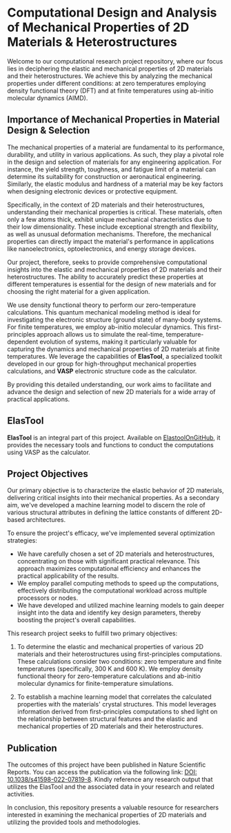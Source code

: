 # Computational Design and Analysis of Mechanical Properties of 2D Materials & Heterostructures

Welcome to our computational research project repository, where our focus lies in deciphering the elastic and mechanical properties of 2D materials and their heterostructures. We achieve this by analyzing the mechanical properties under different conditions: at zero temperatures employing density functional theory (DFT) and at finite temperatures using ab-initio molecular dynamics (AIMD).

## Importance of Mechanical Properties in Material Design & Selection

The mechanical properties of a material are fundamental to its performance, durability, and utility in various applications. As such, they play a pivotal role in the design and selection of materials for any engineering application. For instance, the yield strength, toughness, and fatigue limit of a material can determine its suitability for construction or aeronautical engineering. Similarly, the elastic modulus and hardness of a material may be key factors when designing electronic devices or protective equipment. 

Specifically, in the context of 2D materials and their heterostructures, understanding their mechanical properties is critical. These materials, often only a few atoms thick, exhibit unique mechanical characteristics due to their low dimensionality. These include exceptional strength and flexibility, as well as unusual deformation mechanisms. Therefore, the mechanical properties can directly impact the material's performance in applications like nanoelectronics, optoelectronics, and energy storage devices.

Our project, therefore, seeks to provide comprehensive computational insights into the elastic and mechanical properties of 2D materials and their heterostructures. The ability to accurately predict these properties at different temperatures is essential for the design of new materials and for choosing the right material for a given application. 

We use density functional theory to perform our zero-temperature calculations. This quantum mechanical modeling method is ideal for investigating the electronic structure (ground state) of many-body systems. For finite temperatures, we employ ab-initio molecular dynamics. This first-principles approach allows us to simulate the real-time, temperature-dependent evolution of systems, making it particularly valuable for capturing the dynamics and mechanical properties of 2D materials at finite temperatures. We leverage the capabilities of **ElasTool**, a specialized toolkit developed in our group for high-throughput mechanical properties calculations, and **VASP** electronic structure code as the calculator. 


By providing this detailed understanding, our work aims to facilitate and advance the design and selection of new 2D materials for a wide array of practical applications.

## ElasTool

**ElasTool** is an integral part of this project. Available on [ElastoolOnGitHub](https://github.com/zhongliliu/elastool), it provides the necessary tools and functions to conduct the computations using VASP as the calculator.

## Project Objectives

Our primary objective is to characterize the elastic behavior of 2D materials, delivering critical insights into their mechanical properties. As a secondary aim, we've developed a machine learning model to discern the role of various structural attributes in defining the lattice constants of different 2D-based architectures.

To ensure the project's efficacy, we've implemented several optimization strategies:
- We have carefully chosen a set of 2D materials and heterostructures, concentrating on those with significant practical relevance. This approach maximizes computational efficiency and enhances the practical applicability of the results.
- We employ parallel computing methods to speed up the computations, effectively distributing the computational workload across multiple processors or nodes.
- We have developed and utilized machine learning models to gain deeper insight into the data and identify key design parameters, thereby boosting the project's overall capabilities.
  
This research project seeks to fulfill two primary objectives:

1. To determine the elastic and mechanical properties of various 2D materials and their heterostructures using first-principles computations. These calculations consider two conditions: zero temperature and finite temperatures (specifically, 300 K and 600 K). We employ density functional theory for zero-temperature calculations and ab-initio molecular dynamics for finite-temperature simulations.

2. To establish a machine learning model that correlates the calculated properties with the materials' crystal structures. This model leverages information derived from first-principles computations to shed light on the relationship between structural features and the elastic and mechanical properties of 2D materials and their heterostructures.

## Publication

The outcomes of this project have been published in Nature Scientific Reports. You can access the publication via the following link: [DOI: 10.1038/s41598-022-07819-8](https://www.nature.com/articles/s41598-022-07819-8). Kindly reference any research output that utilizes the ElasTool and the associated data in your research and related activities.

In conclusion, this repository presents a valuable resource for researchers interested in examining the mechanical properties of 2D materials and utilizing the provided tools and methodologies.

